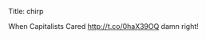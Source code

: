 Title: chirp

When Capitalists Cared <a href="http://t.co/0haX39OQ">http://t.co/0haX39OQ</a> damn right!
